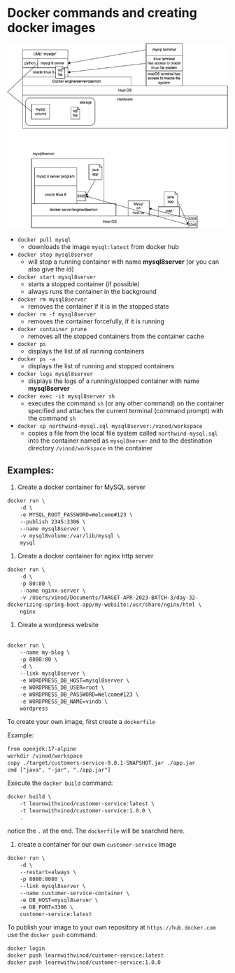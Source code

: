 # Docker commands and creating docker images

![](./docker.dio.png)

- `docker pull mysql`
  - downloads the image `mysql:latest` from docker hub
- `docker stop mysql8server`
  - will stop a running container with name **mysql8server** (or you can also give the id)
- `docker start mysql8server`
  - starts a stopped container (if possible)
  - always runs the container in the background
- `docker rm mysql8server`
  - removes the container if it is in the stopped state
- `docker rm -f mysql8server`
  - removes the container forcefully, if it is running
- `docker container prune`
  - removes all the stopped containers from the container cache
- `docker ps`
  - displays the list of all running containers
- `docker ps -a`
  - displays the list of running and stopped containers
- `docker logs mysql8server`
  - displays the logs of a running/stopped container with name **mysql8server**
- `docker exec -it mysql8server sh`
  - executes the command `sh` (or any other command) on the container specified and attaches the current terminal (command prompt) with the command `sh`
- `docker cp northwind-mysql.sql mysql8server:/vinod/workspace`
  - copies a file from the local file system called `northwind-mysql.sql` into the container named as `mysql8server` and to the destination directory `/vinod/workspace` in the container

## Examples:

1. Create a docker container for MySQL server

```
docker run \
    -d \
    -e MYSQL_ROOT_PASSWORD=Welcome#123 \
    --publish 2345:3306 \
    --name mysql8server \
    -v mysql8volume:/var/lib/mysql \
    mysql
```

1. Create a docker container for nginx http server

```
docker run \
    -d \
    -p 80:80 \
    --name nginx-server \
    -v /Users/vinod/Documents/TARGET-APR-2023-BATCH-3/day-32-dockerizing-spring-boot-app/my-website:/usr/share/nginx/html \
    nginx

```

1. Create a wordpress website

```

docker run \
    --name my-blog \
    -p 8080:80 \
    -d \
    --link mysql8server \
    -e WORDPRESS_DB_HOST=mysql8server \
    -e WORDPRESS_DB_USER=root \
    -e WORDPRESS_DB_PASSWORD=Welcome#123 \
    -e WORDPRESS_DB_NAME=vindb \
    wordpress

```

To create your own image, first create a `dockerfile`

Example:

```
from openjdk:17-alpine
workdir /vinod/workspace
copy ./target/customers-service-0.0.1-SNAPSHOT.jar ./app.jar
cmd ["java", "-jar", "./app.jar"]
```

Execute the `docker build` command:

```
docker build \
    -t learnwithvinod/customer-service:latest \
    -t learnwithvinod/customer-service:1.0.0 \
    .
```

notice the `.` at the end. The `dockerfile` will be searched here.

1. create a container for our own `customer-service` image

```
docker run \
    -d \
    --restart=always \
    -p 8080:8080 \
    --link mysql8server \
    --name customer-service-container \
    -e DB_HOST=mysql8server \
    -e DB_PORT=3306 \
    customer-service:latest
```

To publish your image to your own repository at `https://hub.docker.com` use the `docker push` command:

```
docker login
docker push learnwithvinod/customer-service:latest
docker push learnwithvinod/customer-service:1.0.0
```
